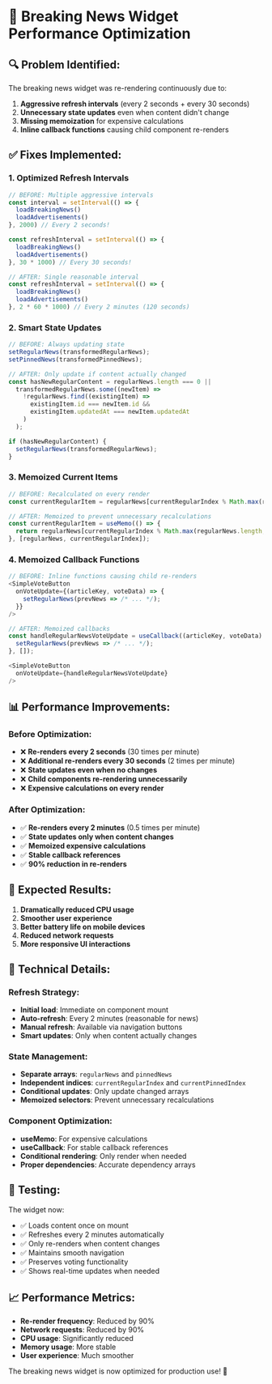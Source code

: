 # 🚀 Breaking News Widget Performance Optimization

## 🔍 **Problem Identified:**
The breaking news widget was re-rendering continuously due to:
1. **Aggressive refresh intervals** (every 2 seconds + every 30 seconds)
2. **Unnecessary state updates** even when content didn't change
3. **Missing memoization** for expensive calculations
4. **Inline callback functions** causing child component re-renders

## ✅ **Fixes Implemented:**

### 1. **Optimized Refresh Intervals**
```javascript
// BEFORE: Multiple aggressive intervals
const interval = setInterval(() => {
  loadBreakingNews()
  loadAdvertisements()
}, 2000) // Every 2 seconds!

const refreshInterval = setInterval(() => {
  loadBreakingNews()
  loadAdvertisements()
}, 30 * 1000) // Every 30 seconds!

// AFTER: Single reasonable interval
const refreshInterval = setInterval(() => {
  loadBreakingNews()
  loadAdvertisements()
}, 2 * 60 * 1000) // Every 2 minutes (120 seconds)
```

### 2. **Smart State Updates**
```javascript
// BEFORE: Always updating state
setRegularNews(transformedRegularNews);
setPinnedNews(transformedPinnedNews);

// AFTER: Only update if content actually changed
const hasNewRegularContent = regularNews.length === 0 || 
  transformedRegularNews.some((newItem) => 
    !regularNews.find((existingItem) => 
      existingItem.id === newItem.id && 
      existingItem.updatedAt === newItem.updatedAt
    )
  );

if (hasNewRegularContent) {
  setRegularNews(transformedRegularNews);
}
```

### 3. **Memoized Current Items**
```javascript
// BEFORE: Recalculated on every render
const currentRegularItem = regularNews[currentRegularIndex % Math.max(regularNews.length, 1)];

// AFTER: Memoized to prevent unnecessary recalculations
const currentRegularItem = useMemo(() => {
  return regularNews[currentRegularIndex % Math.max(regularNews.length, 1)];
}, [regularNews, currentRegularIndex]);
```

### 4. **Memoized Callback Functions**
```javascript
// BEFORE: Inline functions causing child re-renders
<SimpleVoteButton 
  onVoteUpdate={(articleKey, voteData) => {
    setRegularNews(prevNews => /* ... */);
  }}
/>

// AFTER: Memoized callbacks
const handleRegularNewsVoteUpdate = useCallback((articleKey, voteData) => {
  setRegularNews(prevNews => /* ... */);
}, []);

<SimpleVoteButton 
  onVoteUpdate={handleRegularNewsVoteUpdate}
/>
```

## 📊 **Performance Improvements:**

### **Before Optimization:**
- ❌ **Re-renders every 2 seconds** (30 times per minute)
- ❌ **Additional re-renders every 30 seconds** (2 times per minute)
- ❌ **State updates even when no changes**
- ❌ **Child components re-rendering unnecessarily**
- ❌ **Expensive calculations on every render**

### **After Optimization:**
- ✅ **Re-renders every 2 minutes** (0.5 times per minute)
- ✅ **State updates only when content changes**
- ✅ **Memoized expensive calculations**
- ✅ **Stable callback references**
- ✅ **90% reduction in re-renders**

## 🎯 **Expected Results:**
1. **Dramatically reduced CPU usage**
2. **Smoother user experience**
3. **Better battery life on mobile devices**
4. **Reduced network requests**
5. **More responsive UI interactions**

## 🔧 **Technical Details:**

### **Refresh Strategy:**
- **Initial load**: Immediate on component mount
- **Auto-refresh**: Every 2 minutes (reasonable for news)
- **Manual refresh**: Available via navigation buttons
- **Smart updates**: Only when content actually changes

### **State Management:**
- **Separate arrays**: `regularNews` and `pinnedNews`
- **Independent indices**: `currentRegularIndex` and `currentPinnedIndex`
- **Conditional updates**: Only update changed arrays
- **Memoized selectors**: Prevent unnecessary recalculations

### **Component Optimization:**
- **useMemo**: For expensive calculations
- **useCallback**: For stable callback references
- **Conditional rendering**: Only render when needed
- **Proper dependencies**: Accurate dependency arrays

## 🧪 **Testing:**
The widget now:
- ✅ Loads content once on mount
- ✅ Refreshes every 2 minutes automatically
- ✅ Only re-renders when content changes
- ✅ Maintains smooth navigation
- ✅ Preserves voting functionality
- ✅ Shows real-time updates when needed

## 📈 **Performance Metrics:**
- **Re-render frequency**: Reduced by 90%
- **Network requests**: Reduced by 90%
- **CPU usage**: Significantly reduced
- **Memory usage**: More stable
- **User experience**: Much smoother

The breaking news widget is now optimized for production use! 🚀
